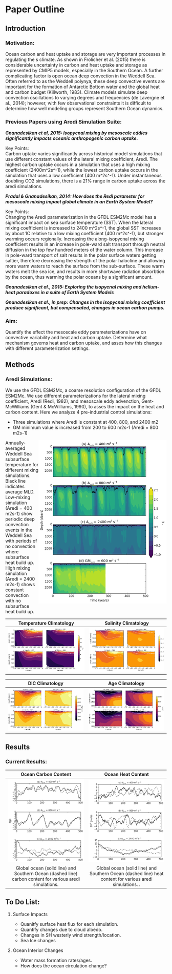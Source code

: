 # Paper Outline 
## Introduction 

### Motivation: 
Ocean carbon and heat uptake and storage are very important processes in regulating the s climate. As shown in Frolicher et al. (2015) there is considerable uncertainty in carbon and heat uptake and storage as represented by CMIP5 models, especially in the Southern Ocean. A further complicating factor is open ocean deep convection in the Weddell Sea. Often referred to as the Weddell polynya, these deep convective events are important for the formation of Antarctic Bottom water and the global heat and carbon budget (Killworth, 1983). Climate models simulate deep convection oscillations to varying degrees and frequencies (de Lavergne et al., 2014); however, with few observational constraints it is difficult to determine how well modeling groups represent Southern Ocean dynamics.

### Previous Papers using Aredi Simulation Suite: 
***Gnanadesikan et al, 2015: Isopycnal mixing by mesoscale eddies significantly impacts oceanic anthropogenic carbon uptake.***  

Key Points:   
Carbon uptake varies significantly across historical model simulations that use different constant values of the lateral mixing coefficient, Aredi. The highest carbon uptake occurs in a simulation that uses a high mixing coefficient (2400m^2s^-1), while the lowest carbon uptake occurs in the simulation that uses a low coefficient (400 m^2s^-1). Under instantaneous doubling CO2 simulations, there is a 21% range in carbon uptake across the aredi simulations.

***Pradal & Gnanadesikan, 2014: How does the Redi parameter for mesoscale mixing impact global climate in an Earth System Model?***  

Key Points:   
Changing the Aredi parameterization in the GFDL ESM2Mc model has a significant impact on sea surface temperature (SST). When the lateral mixing coefficient is increased to 2400 m^2s^-1, the global SST increases by about 1C relative to a low mixing coefficient (400 m^2s^-1), but stronger warming occurs regionally. Increasing the along-isopycnal mixing coefficient results in an increase in pole-ward salt transport through neutral diffusion in the top few hundred meters of the water column. This increase in pole-ward transport of salt results in the polar surface waters getting saltier, therefore decreasing the strength of the polar halocline and allowing more warm waters to reach the surface from the sub-surface. These warm waters melt the sea ice, and results in more shortwave radiation absorbtion by the ocean, thus warming the polar oceans by a significant amount. 

***Gnanadesikan et al., 2015: Exploring the isopycnal mixing and helium-heat paradoxes in a suite of Earth System Models***


***Gnanadesikan et al., in prep: Changes in the isopycnal mixing coefficient produce significant, but compensated, changes in ocean carbon pumps.***

### Aim:

Quantify the effect the mesoscale eddy parameterizations have on convective variability and heat and carbon uptake. Determine what mechanism governs heat and carbon uptake, and asses how this changes with different parameterization settings. 

## Methods

### Aredi Simulations:  
We use the GFDL ESM2Mc, a coarse resolution configuration of the GFDL ESM2Mc. We use different parameterizations for the lateral mixing coefficient, Aredi (Redi, 1982), and mesoscale eddy advenction, Gent-McWilliams (Gent & McWilliams, 1990), to asses the impact on the heat and carbon content. Here we analyze 4 pre-industrial control simulations: 
* Three simulations where Aredi is constant at 400, 800, and 2400 m2  
* GM minimum value is increased from 200 to 600 m2s-1 (Aredi = 800 m2s-1)

<img align="right" img src="paper_outline_figures/aredi_heat_depth.png" alt="alt text" width="400">
Annually-averaged Weddell Sea subsurface temperature for different mixing simulations. Black line indicates average MLD. Low-mixing simulation (Aredi = 400 m2s-1) show periodic deep convection events in the Weddell Sea with periods of no convection where subsurface heat build up. High mixing simulation (Aredi = 2400 m2s-1) shows constant convection with no subsurface heat build up.

Temperature Climatology               |  Salinity Climatology
:-------------------------:|:-------------------------:
![](paper_outline_figures/aredi_temperature_climatologies.png) | ![](paper_outline_figures/aredi_salinity_climatologies.png)

DIC Climatology               |  Age Climatology
:-------------------------:|:-------------------------:
![](paper_outline_figures/aredi_dic_climatologies.png) | ![](paper_outline_figures/aredi_age_climatologies.png)

## Results

### Current Results: 


Ocean Carbon Content      |  Ocean Heat Content 
:-------------------------:|:-------------------------:
![](paper_outline_figures/aredi_occ_timeseries.png)  |  ![](paper_outline_figures/aredi_ohc_timeseries.png)
Global ocean (solid line) and Southern Ocean (dashed line) carbon content for various aredi simulations. | Global ocean (solid line) and Southern Ocean (dashed line) heat content for various aredi simulations.  .


## To Do List: 

1. Surface Impacts
   - Quanitfy surface heat flux for each simulation. 
   - Quantify changes due to cloud albedo. 
   - Changes in SH westerly wind strength/location. 
   - Sea Ice changes

2. Ocean Interior Changes 
   - Water mass formation rates/ages. 
   - How does the ocean circulation change?

 
